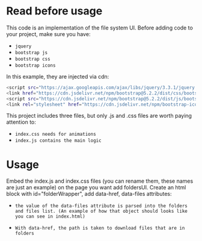 Read before usage
========================

This code is an implementation of the file system UI.
Before adding code to your project, make sure you have:

* `jquery`
* `bootstrap js`
* `bootstrap css`
* `bootstrap icons`

In this example, they are injected via cdn:
```bash
<script src="https://ajax.googleapis.com/ajax/libs/jquery/3.3.1/jquery.min.js"></script>
<link href="https://cdn.jsdelivr.net/npm/bootstrap@5.2.2/dist/css/bootstrap.min.css" rel="stylesheet" integrity="sha384-Zenh87qX5JnK2Jl0vWa8Ck2rdkQ2Bzep5IDxbcnCeuOxjzrPF/et3URy9Bv1WTRi" crossorigin="anonymous">
<script src="https://cdn.jsdelivr.net/npm/bootstrap@5.2.2/dist/js/bootstrap.bundle.min.js" integrity="sha384-OERcA2EqjJCMA+/3y+gxIOqMEjwtxJY7qPCqsdltbNJuaOe923+mo//f6V8Qbsw3" crossorigin="anonymous"></script>
<link rel="stylesheet" href="https://cdn.jsdelivr.net/npm/bootstrap-icons@1.9.1/font/bootstrap-icons.css">
```

This project includes three files, but only .js and .css files are worth paying attention to:

* `index.css needs for animations`
* `index.js contains the main logic`

Usage
========================

Embed the index.js and index.css files (you can rename them, these names are just an example) on the page you want
add foldersUI. Create an html block with id="folderWrapper", add data-href, data-files attributes:

* `the value of the data-files attribute is parsed into the folders and files list.
(An example of how that object should looks like you can see in index.html)`

* `With data-href, the path is taken to download files that are in folders`
